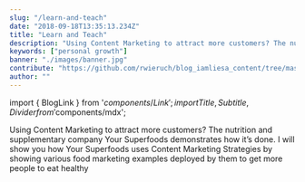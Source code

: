 ```yaml
---
slug: "/learn-and-teach"
date: "2018-09-18T13:35:13.234Z"
title: "Learn and Teach"
description: "Using Content Marketing to attract more customers? The nutrition and supplementary company Your Superfoods demonstrates how it’s done. I will show you how Your Superfoods uses Content Marketing Strategies by showing various food marketing examples deployed by them to get more people to eat healthy and buy their food products ..."
keywords: ["personal growth"]
banner: "./images/banner.jpg"
contribute: "https://github.com/rwieruch/blog_iamliesa_content/tree/master/pages/learn-and-teach/index.md"
author: ""
---
```


import { BlogLink } from '$components/Link';
import { Title, Subtitle, Divider } from '$components/mdx';

Using Content Marketing to attract more customers? The nutrition and supplementary company Your Superfoods demonstrates how it’s done. I will show you how Your Superfoods uses Content Marketing Strategies by showing various food marketing examples deployed by them to get more people to eat healthy